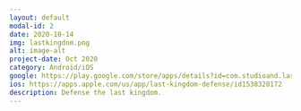 ```yaml
---
layout: default
modal-id: 2
date: 2020-10-14
img: lastkingdom.png
alt: image-alt
project-date: Oct 2020
category: Android/iOS
google: https://play.google.com/store/apps/details?id=com.studioand.lastresistance
ios: https://apps.apple.com/us/app/last-kingdom-defense/id1538320172
description: Defense the last kingdom.
---
```

